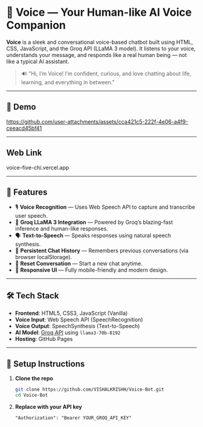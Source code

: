 # 🎤 Voice — Your Human-like AI Voice Companion

**Voice** is a sleek and conversational voice-based chatbot built using HTML, CSS, JavaScript, and the Groq API (LLaMA 3 model). It listens to your voice, understands your message, and responds like a real human being — not like a typical AI assistant.

> 🔊 "Hi, I’m Voice! I’m confident, curious, and love chatting about life, learning, and everything in between."

---

## 🎥 Demo
https://github.com/user-attachments/assets/cca421c5-222f-4e06-a4f9-ceeacd45bf41

---


## Web Link
voice-five-chi.vercel.app


---

## 🚀 Features

- 🎙️ **Voice Recognition** — Uses Web Speech API to capture and transcribe user speech.
- 🤖 **Groq LLaMA 3 Integration** — Powered by Groq’s blazing-fast inference and human-like responses.
- 🗣️ **Text-to-Speech** — Speaks responses using natural speech synthesis.
- 💾 **Persistent Chat History** — Remembers previous conversations (via browser localStorage).
- 🔁 **Reset Conversation** — Start a new chat anytime.
- 📱 **Responsive UI** — Fully mobile-friendly and modern design.

---

## 🛠️ Tech Stack

- **Frontend**: HTML5, CSS3, JavaScript (Vanilla)
- **Voice Input**: Web Speech API (SpeechRecognition)
- **Voice Output**: SpeechSynthesis (Text-to-Speech)
- **AI Model**: [Groq API](https://groq.com/) using `llama3-70b-8192`
- **Hosting**: GitHub Pages

---

## 🔧 Setup Instructions

1. **Clone the repo**
   ```bash
   git clone https://github.com/VISHALKRISHH/Voice-Bot.git
   cd Voice-Bot

2. **Replace with your API key**
   ```JS
   "Authorization": "Bearer YOUR_GROQ_API_KEY"
